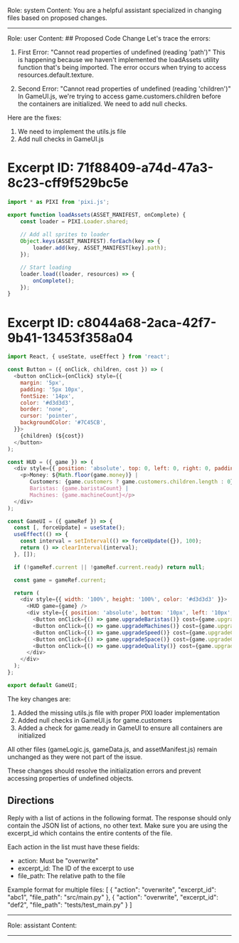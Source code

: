 Role: system
Content: You are a helpful assistant specialized in changing files based on proposed changes.
__________________
Role: user
Content: ## Proposed Code Change
Let's trace the errors:

1. First Error: "Cannot read properties of undefined (reading 'path')"
This is happening because we haven't implemented the loadAssets utility function that's being imported. The error occurs when trying to access resources.default.texture.

2. Second Error: "Cannot read properties of undefined (reading 'children')"
In GameUI.js, we're trying to access game.customers.children before the containers are initialized. We need to add null checks.

Here are the fixes:

1. We need to implement the utils.js file
2. Add null checks in GameUI.js

# Excerpt ID: 71f88409-a74d-47a3-8c23-cff9f529bc5e
```js src/game/utils.js
import * as PIXI from 'pixi.js';

export function loadAssets(ASSET_MANIFEST, onComplete) {
    const loader = PIXI.Loader.shared;
    
    // Add all sprites to loader
    Object.keys(ASSET_MANIFEST).forEach(key => {
        loader.add(key, ASSET_MANIFEST[key].path);
    });

    // Start loading
    loader.load((loader, resources) => {
        onComplete();
    });
}
```

# Excerpt ID: c8044a68-2aca-42f7-9b41-13453f358a04
```js src/ui/GameUI.js
import React, { useState, useEffect } from 'react';

const Button = ({ onClick, children, cost }) => (
  <button onClick={onClick} style={{
    margin: '5px',
    padding: '5px 10px',
    fontSize: '14px',
    color: '#d3d3d3',
    border: 'none',
    cursor: 'pointer',
    backgroundColor: '#7C45CB',
  }}>
    {children} (${cost})
  </button>
);

const HUD = ({ game }) => (
  <div style={{ position: 'absolute', top: 0, left: 0, right: 0, padding: '10px', backgroundColor: 'rgba(0,0,0,0.5)', color: '#d3d3d3' }}>
    <p>Money: ${Math.floor(game.money)} | 
       Customers: {game.customers ? game.customers.children.length : 0}/{game.maxCustomers} | 
       Baristas: {game.baristaCount} | 
       Machines: {game.machineCount}</p>
  </div>
);

const GameUI = ({ gameRef }) => {
  const [, forceUpdate] = useState();
  useEffect(() => {
    const interval = setInterval(() => forceUpdate({}), 100);
    return () => clearInterval(interval);
  }, []);

  if (!gameRef.current || !gameRef.current.ready) return null;

  const game = gameRef.current;

  return (
    <div style={{ width: '100%', height: '100%', color: '#d3d3d3' }}>
      <HUD game={game} />
      <div style={{ position: 'absolute', bottom: '10px', left: '10px', right: '10px', textAlign: 'center' }}>
        <Button onClick={() => game.upgradeBaristas()} cost={game.upgradeCosts.barista}>Hire Barista</Button>
        <Button onClick={() => game.upgradeMachines()} cost={game.upgradeCosts.machine}>Add Machine</Button>
        <Button onClick={() => game.upgradeSpeed()} cost={game.upgradeCosts.speed}>Faster Baristas</Button>
        <Button onClick={() => game.upgradeSpace()} cost={game.upgradeCosts.space}>Larger Shop</Button>
        <Button onClick={() => game.upgradeQuality()} cost={game.upgradeCosts.quality}>Better Coffee</Button>
      </div>
    </div>
  );
};

export default GameUI;
```

The key changes are:
1. Added the missing utils.js file with proper PIXI loader implementation
2. Added null checks in GameUI.js for game.customers
3. Added a check for game.ready in GameUI to ensure all containers are initialized

All other files (gameLogic.js, gameData.js, and assetManifest.js) remain unchanged as they were not part of the issue.

These changes should resolve the initialization errors and prevent accessing properties of undefined objects.

## Directions
Reply with a list of actions in the following format. The response should only contain the JSON list of actions, no other text.
Make sure you are using the excerpt_id which contains the entire contents of the file.

Each action in the list must have these fields:
- action: Must be "overwrite"
- excerpt_id: The ID of the excerpt to use
- file_path: The relative path to the file

Example format for multiple files:
[
    {
        "action": "overwrite",
        "excerpt_id": "abc1",
        "file_path": "src/main.py"
    },
    {
        "action": "overwrite",
        "excerpt_id": "def2",
        "file_path": "tests/test_main.py"
    }
]
__________________
Role: assistant
Content: 
__________________
